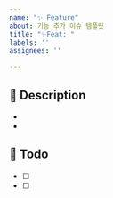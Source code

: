 ```yaml
---
name: "✨ Feature"
about: 기능 추가 이슈 템플릿
title: "✨Feat: "
labels: ''
assignees: ''

---
```


## 📌 Description
- 
- 

##  :memo: Todo
- [ ] 
- [ ]
